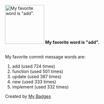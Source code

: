 <img src="https://my-badges.github.io/my-badges/favorite-word.png" alt="My favorite word is &quot;add&quot;." title="My favorite word is &quot;add&quot;." width="128">
<strong>My favorite word is &quot;add&quot;.</strong>
<br><br>

My favorite commit message words are:

1. add (used 724 times)
2. function (used 501 times)
3. update (used 387 times)
4. new (used 333 times)
5. implement (used 332 times)


Created by <a href="https://github.com/my-badges/my-badges">My Badges</a>